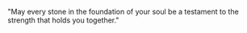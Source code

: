 "May every stone in the foundation of your soul be a testament to the strength that holds you together."

